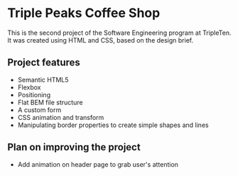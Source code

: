# Triple Peaks Coffee Shop

This is the second project of the Software Engineering program at TripleTen. It was created using HTML and CSS, based on the design brief.

## Project features

- Semantic HTML5
- Flexbox
- Positioning
- Flat BEM file structure
- A custom form
- CSS animation and transform
- Manipulating border properties to create simple shapes and lines

## Plan on improving the project

- Add animation on header page to grab user's attention
